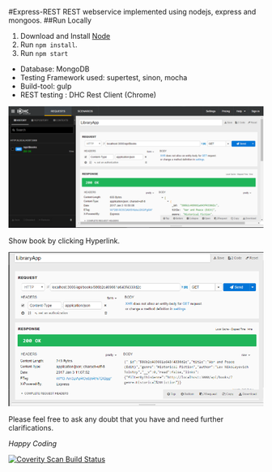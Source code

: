 #Express-REST
REST webservice implemented using nodejs, express and mongoos.
##Run Locally
1. Download and Install [Node](https://nodejs.org/en/download/)
2. Run `npm install`.
3. Run `npm start`


* Database: MongoDB
* Testing Framework used: supertest, sinon, mocha
* Build-tool: gulp
* REST testing : DHC Rest Client (Chrome)

![Get All Books](img/getBooks.PNG?raw=true)

Show book by clicking Hyperlink.

![Get Book By Id](img/bookbyid.PNG?raw=true)

Please feel free to ask any doubt that you have and need further clarifications.

*Happy Coding*

<a href="https://scan.coverity.com/projects/ninadingole-express-rest">
  <img alt="Coverity Scan Build Status"
       src="https://scan.coverity.com/projects/11636/badge.svg"/>
</a>
